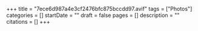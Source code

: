 +++
title = "7ece6d987a4e3cf2476bfc875bccdd97.avif"
tags = ["Photos"]
categories = []
startDate = ""
draft = false
pages = []
description = ""
citations = []
+++
